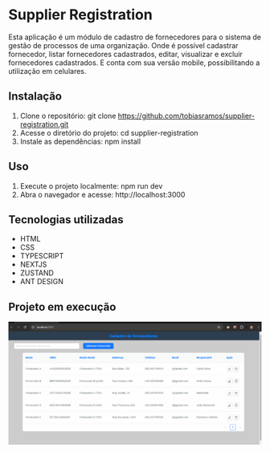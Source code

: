 # Supplier Registration
Esta aplicação é um módulo de cadastro de fornecedores para o sistema de gestão de processos de uma organização. Onde é possível cadastrar fornecedor, listar fornecedores cadastrados, editar, visualizar e excluir fornecedores cadastrados. E conta com sua versão mobile, possibilitando a utilização em celulares. 

## Instalação
1. Clone o repositório: git clone https://github.com/tobiasramos/supplier-registration.git
2. Acesse o diretório do projeto: cd supplier-registration
3. Instale as dependências: npm install

## Uso
1. Execute o projeto localmente: npm run dev
3. Abra o navegador e acesse: http://localhost:3000

## Tecnologias utilizadas
- HTML
- CSS
- TYPESCRIPT
- NEXTJS
- ZUSTAND
- ANT DESIGN

## Projeto em execução
[![tela](./tela.gif)](https://supplier-registration-git-main-tobias-ramos-projects.vercel.app/)